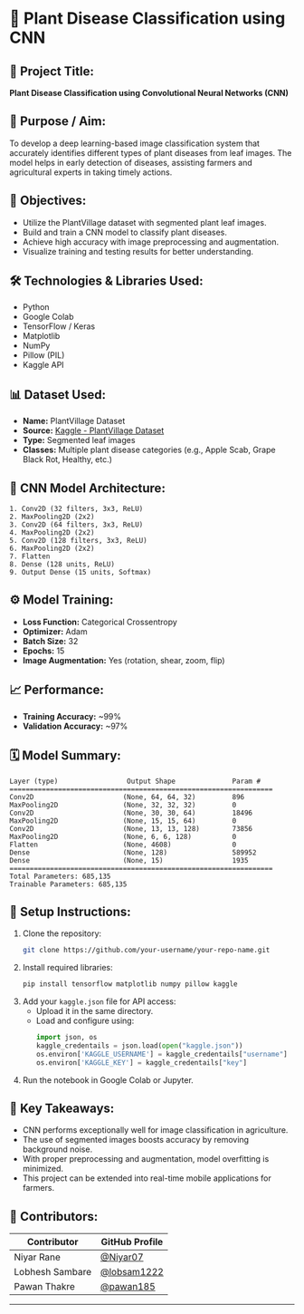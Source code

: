 # 🌿 Plant Disease Classification using CNN

## 📌 Project Title:

**Plant Disease Classification using Convolutional Neural Networks (CNN)**

## 🎯 Purpose / Aim:

To develop a deep learning-based image classification system that accurately identifies different types of plant diseases from leaf images. The model helps in early detection of diseases, assisting farmers and agricultural experts in taking timely actions.

## 🎯 Objectives:

- Utilize the PlantVillage dataset with segmented plant leaf images.
- Build and train a CNN model to classify plant diseases.
- Achieve high accuracy with image preprocessing and augmentation.
- Visualize training and testing results for better understanding.

## 🛠️ Technologies & Libraries Used:

- Python
- Google Colab
- TensorFlow / Keras
- Matplotlib
- NumPy
- Pillow (PIL)
- Kaggle API

## 📊 Dataset Used:

- **Name:** PlantVillage Dataset
- **Source:** [Kaggle - PlantVillage Dataset](https://www.kaggle.com/datasets/abdallahalidev/plantvillage-dataset)
- **Type:** Segmented leaf images
- **Classes:** Multiple plant disease categories (e.g., Apple Scab, Grape Black Rot, Healthy, etc.)

## 🧠 CNN Model Architecture:

```plaintext
1. Conv2D (32 filters, 3x3, ReLU)
2. MaxPooling2D (2x2)
3. Conv2D (64 filters, 3x3, ReLU)
4. MaxPooling2D (2x2)
5. Conv2D (128 filters, 3x3, ReLU)
6. MaxPooling2D (2x2)
7. Flatten
8. Dense (128 units, ReLU)
9. Output Dense (15 units, Softmax)
```

## ⚙️ Model Training:

- **Loss Function:** Categorical Crossentropy
- **Optimizer:** Adam
- **Batch Size:** 32
- **Epochs:** 15
- **Image Augmentation:** Yes (rotation, shear, zoom, flip)

## 📈 Performance:

- **Training Accuracy:** ~99%
- **Validation Accuracy:** ~97%

## 🗓️ Model Summary:

```
Layer (type)                 Output Shape              Param #
=================================================================
Conv2D                      (None, 64, 64, 32)         896
MaxPooling2D                (None, 32, 32, 32)         0
Conv2D                      (None, 30, 30, 64)         18496
MaxPooling2D                (None, 15, 15, 64)         0
Conv2D                      (None, 13, 13, 128)        73856
MaxPooling2D                (None, 6, 6, 128)          0
Flatten                     (None, 4608)               0
Dense                       (None, 128)                589952
Dense                       (None, 15)                 1935
=================================================================
Total Parameters: 685,135
Trainable Parameters: 685,135
```

## 🔧 Setup Instructions:

1. Clone the repository:
   ```bash
   git clone https://github.com/your-username/your-repo-name.git
   ```
2. Install required libraries:
   ```bash
   pip install tensorflow matplotlib numpy pillow kaggle
   ```
3. Add your `kaggle.json` file for API access:
   - Upload it in the same directory.
   - Load and configure using:
     ```python
     import json, os
     kaggle_credentails = json.load(open("kaggle.json"))
     os.environ['KAGGLE_USERNAME'] = kaggle_credentails["username"]
     os.environ['KAGGLE_KEY'] = kaggle_credentails["key"]
     ```
4. Run the notebook in Google Colab or Jupyter.

## 📌 Key Takeaways:

- CNN performs exceptionally well for image classification in agriculture.
- The use of segmented images boosts accuracy by removing background noise.
- With proper preprocessing and augmentation, model overfitting is minimized.
- This project can be extended into real-time mobile applications for farmers.

## 👥 Contributors:

| Contributor | GitHub Profile |
|-------------|----------------|
| Niyar Rane | [@Niyar07](https://github.com/Niyar07) |
| Lobhesh Sambare | [@lobsam1222](https://github.com/lobsam1222) |
| Pawan Thakre | [@pawan185](https://github.com/pawan185) |

---
